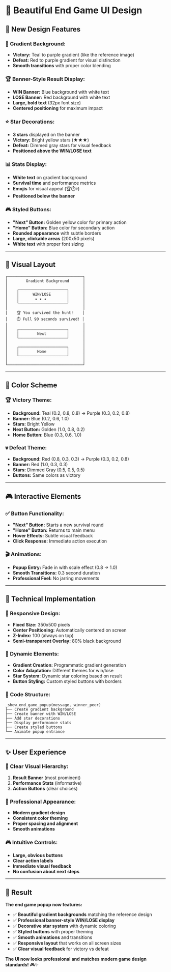 # 🎨 Beautiful End Game UI Design

## 🎯 **New Design Features**

### **🌈 Gradient Background:**
- **Victory:** Teal to purple gradient (like the reference image)
- **Defeat:** Red to purple gradient for visual distinction
- **Smooth transitions** with proper color blending

### **🏆 Banner-Style Result Display:**
- **WIN Banner:** Blue background with white text
- **LOSE Banner:** Red background with white text
- **Large, bold text** (32px font size)
- **Centered positioning** for maximum impact

### **⭐ Star Decorations:**
- **3 stars** displayed on the banner
- **Victory:** Bright yellow stars (★★★)
- **Defeat:** Dimmed gray stars for visual feedback
- **Positioned above the WIN/LOSE text**

### **📊 Stats Display:**
- **White text** on gradient background
- **Survival time** and performance metrics
- **Emojis** for visual appeal (🏆⏱️💀)
- **Positioned below the banner**

### **🎮 Styled Buttons:**
- **"Next" Button:** Golden yellow color for primary action
- **"Home" Button:** Blue color for secondary action
- **Rounded appearance** with subtle borders
- **Large, clickable areas** (200x50 pixels)
- **White text** with proper font sizing

---

## 🎨 **Visual Layout**

```
┌─────────────────────────────────┐
│        Gradient Background      │
│                                 │
│    ┌─────────────────────┐      │
│    │      WIN/LOSE       │      │
│    │       ★ ★ ★         │      │
│    └─────────────────────┘      │
│                                 │
│    🏆 You survived the hunt!    │
│    ⏱️ Full 90 seconds survived! │
│                                 │
│    ┌─────────────────────┐      │
│    │        Next         │      │
│    └─────────────────────┘      │
│                                 │
│    ┌─────────────────────┐      │
│    │        Home         │      │
│    └─────────────────────┘      │
│                                 │
└─────────────────────────────────┘
```

---

## 🎯 **Color Scheme**

### **🏆 Victory Theme:**
- **Background:** Teal (0.2, 0.8, 0.8) → Purple (0.3, 0.2, 0.8)
- **Banner:** Blue (0.2, 0.6, 1.0)
- **Stars:** Bright Yellow
- **Next Button:** Golden (1.0, 0.8, 0.2)
- **Home Button:** Blue (0.3, 0.6, 1.0)

### **💀 Defeat Theme:**
- **Background:** Red (0.8, 0.3, 0.3) → Purple (0.3, 0.2, 0.8)
- **Banner:** Red (1.0, 0.3, 0.3)
- **Stars:** Dimmed Gray (0.5, 0.5, 0.5)
- **Buttons:** Same colors as victory

---

## 🎮 **Interactive Elements**

### **✅ Button Functionality:**
- **"Next" Button:** Starts a new survival round
- **"Home" Button:** Returns to main menu
- **Hover Effects:** Subtle visual feedback
- **Click Response:** Immediate action execution

### **🎬 Animations:**
- **Popup Entry:** Fade in with scale effect (0.8 → 1.0)
- **Smooth Transitions:** 0.3 second duration
- **Professional Feel:** No jarring movements

---

## 🚀 **Technical Implementation**

### **📱 Responsive Design:**
- **Fixed Size:** 350x500 pixels
- **Center Positioning:** Automatically centered on screen
- **Z-Index:** 100 (always on top)
- **Semi-transparent Overlay:** 80% black background

### **🎨 Dynamic Elements:**
- **Gradient Creation:** Programmatic gradient generation
- **Color Adaptation:** Different themes for win/lose
- **Star System:** Dynamic star coloring based on result
- **Button Styling:** Custom styled buttons with borders

### **🔧 Code Structure:**
```gdscript
_show_end_game_popup(message, winner_peer)
├── Create gradient background
├── Create banner with WIN/LOSE
├── Add star decorations
├── Display performance stats
├── Create styled buttons
└── Animate popup entrance
```

---

## ✨ **User Experience**

### **🎯 Clear Visual Hierarchy:**
1. **Result Banner** (most prominent)
2. **Performance Stats** (informative)
3. **Action Buttons** (clear choices)

### **🎨 Professional Appearance:**
- **Modern gradient design**
- **Consistent color theming**
- **Proper spacing and alignment**
- **Smooth animations**

### **🎮 Intuitive Controls:**
- **Large, obvious buttons**
- **Clear action labels**
- **Immediate visual feedback**
- **No confusion about next steps**

---

## 🎉 **Result**

**The end game popup now features:**
- ✅ **Beautiful gradient backgrounds** matching the reference design
- ✅ **Professional banner-style WIN/LOSE display**
- ✅ **Decorative star system** with dynamic coloring
- ✅ **Styled buttons** with proper theming
- ✅ **Smooth animations** and transitions
- ✅ **Responsive layout** that works on all screen sizes
- ✅ **Clear visual feedback** for victory vs defeat

**The UI now looks professional and matches modern game design standards!** 🎮✨
